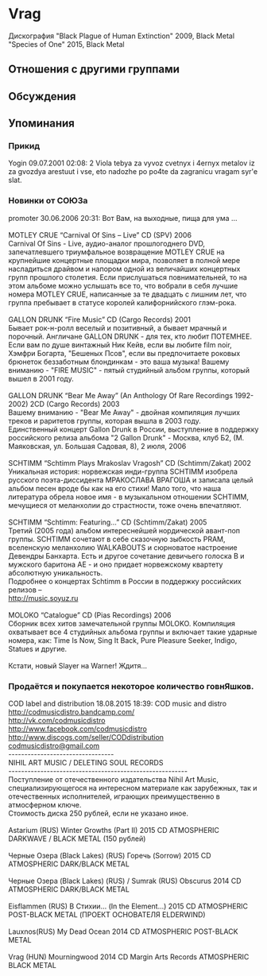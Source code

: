 # Vrag

Дискография
"Black Plague of Human Extinction" 2009, Black Metal
"Species of One" 2015, Black Metal

## Отношения с другими группами


## Обсуждения


## Упоминания

### Прикид

Yogin 09.07.2001 02:08:
2 Viola tebya za vyvoz cvetnyx i 4ernyx metalov  iz za gvozdya arestuut i vse, eto nadozhe po po4te da zagranicu vragam syr'e slat.<BR>

### Новинки от СОЮЗа

promoter 30.06.2006 20:31:
Вот Вам, на выходные, пища для ума …<BR><BR>MOTLEY CRUE “Carnival Of Sins – Live” CD (SPV) 2006<BR>Carnival Of Sins - Live, аудио-аналог прошлогоднего DVD, запечатлевшего триумфальное возвращение MOTLEY CRUE на крупнейшие концертные площадки мира, позволяет в полной мере насладиться драйвом и напором одной из величайших концертных групп прошлого столетия. Если прислушаться повнимательней, то на этом альбоме можно услышать все то, что вобрали в себя лучшие номера MOTLEY CRUE, написанные за те двадцать с лишним лет, что группа пребывает в статусе королей калифорнийского глэм-рока.<BR><BR>GALLON DRUNK “Fire Music” CD (Cargo Records) 2001<BR>Бывает рок-н-ролл веселый и позитивный, а бывает мрачный и порочный. Англичане GALLON DRUNK - для тех, кто любит ПОТЕМНЕЕ. Если вам по душе винтажный Ник Кейв, если вы любите film noir, Хэмфри Богарта, "Бешеных Псов", если вы предпочитаете роковых брюнеток беззаботным блондинкам - это ваша музыка! Вашему вниманию - "FIRE MUSIC" - пятый студийный альбом группы, который вышел в 2001 году. <BR><BR>GALLON DRUNK “Bear Me Away” (An Anthology Of Rare Recordings 1992-2002)  2CD (Cargo Records) 2003<BR>Вашему вниманию - "Bear Me Away" - двойная компиляция лучших треков и раритетов группы, которая вышла в 2003 году. <BR>Единственный концерт Gallon Drunk в России, выступление в поддержку российского релиза альбома "2 Gallon Drunk" - Москва, клуб Б2, (М. Маяковская, ул. Большая Садовая, 8), 2 июля, 2006<BR><BR>SCHTIMM “Schtimm Plays Mrakoslav Vragosh” CD (Schtimm/Zakat) 2002<BR>Уникальная история: норвежская инди-группа SCHTIMM изобрела русского поэта-диссидента МРАКОСЛАВА ВРАГОША и записала целый альбом песен вроде бы как на его стихи! Мало того, что наша литература обрела новое имя - в музыкальном отношении SCHTIMM, мечущиеся от меланхолии до страстности, тоже очень впечатляют. <BR><BR>SCHTIMM “Schtimm: Featuring...” CD (Schtimm/Zakat) 2005<BR>Третий (2005 года) альбом интереснейшей нордической авант-поп группы. SCHTIMM сочетают в себе сказочную зыбкость PRAM, вселенскую меланхолию WALKABOUTS и сюрноватое настроение Девендры Банхарта. Есть и другое сочетание девичьего голоска B и мужского баритона AE - и оно придает норвежскому квартету абсолютную уникальность. <BR>Подробнее о концертах Schtimm в России в поддержку российских релизов – <BR><A HREF="http://music.soyuz.ru" TARGET="_blank">http://music.soyuz.ru</A><BR><BR>MOLOKO “Catalogue” CD (Pias Recordings) 2006<BR>Сборник всех хитов замечательной группы MOLOKO. Компиляция охватывает все 4 студийных альбома группы и включает такие ударные номера, как: Time Is Now, Sing It Back, Pure Pleasure Seeker, Indigo, Statues и другие. <BR><BR>Кстати, новый Slayer на Warner! Ждитя…<BR>

### Продаётся и покупается некоторое количество говнЯшков.

COD label and distribution 18.08.2015 18:39:
COD music and distro<BR><A HREF="http://codmusicdistro.bandcamp.com/" TARGET="_blank">http://codmusicdistro.bandcamp.com/</A><BR><A HREF="http://vk.com/codmusicdistro" TARGET="_blank">http://vk.com/codmusicdistro</A><BR><A HREF="http://www.facebook.com/codmusicdistro" TARGET="_blank">http://www.facebook.com/codmusicdistro</A><BR><A HREF="http://www.discogs.com/seller/CODdistribution" TARGET="_blank">http://www.discogs.com/seller/CODdistribution</A><BR>codmusicdistro@gmail.com<BR>---------------------------------<BR>NIHIL ART MUSIC / DELETING SOUL RECORDS<BR>--------------------------------------------------------<BR>Поступление от отечественного издательства Nihil Art Music, специализирующегося на интересном материале как зарубежных, так и отечественных исполнителей, играющих преимущественно в атмосферном ключе.<BR>Стоимость диска 250 рублей, если не указано иное.<BR><BR>Astarium (RUS) Winter Growths (Part II) 2015 CD ATMOSPHERIC DARKWAVE / BLACK METAL (150 рублей)<BR><BR>Черные Озера (Black Lakes) (RUS) Горечь (Sorrow) 2015 CD ATMOSPHERIC DARK/BLACK METAL<BR><BR>Черные Озера (Black Lakes) (RUS) / Sumrak (RUS) Obscurus 2014 CD ATMOSPHERIC DARK/BLACK METAL<BR><BR>Eisflammen (RUS) В Стихии… (In the Element...) 2015 CD ATMOSPHERIC POST-BLACK METAL (ПРОЕКТ ОСНОВАТЕЛЯ ELDERWIND)<BR><BR>Lauxnos(RUS) My Dead Ocean 2014 CD ATMOSPHERIC POST-BLACK METAL<BR><BR>Vrag (HUN) Mourningwood 2014 CD Margin Arts Records ATMOSPHERIC BLACK METAL

